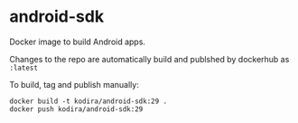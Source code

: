 # android-sdk
Docker image to build Android apps.

Changes to the repo are automatically build and publshed by dockerhub as `:latest`

To build, tag and publish manually:

```
docker build -t kodira/android-sdk:29 .
docker push kodira/android-sdk:29
```

